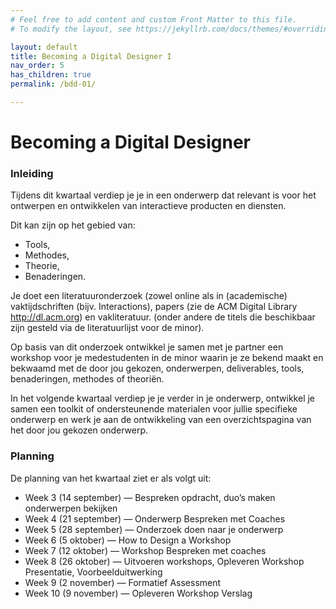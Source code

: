 ```yaml
---
# Feel free to add content and custom Front Matter to this file.
# To modify the layout, see https://jekyllrb.com/docs/themes/#overriding-theme-defaults

layout: default
title: Becoming a Digital Designer I
nav_order: 5
has_children: true
permalink: /bdd-01/

---
```


# Becoming a Digital Designer

### Inleiding

Tijdens dit kwartaal verdiep je je in een onderwerp dat relevant is voor het ontwerpen en ontwikkelen van interactieve producten en diensten. 

Dit kan zijn op het gebied van:
- Tools, 
- Methodes,
- Theorie,
- Benaderingen. 

Je doet een literatuuronderzoek (zowel online als in (academische) vaktijdschriften (bijv. Interactions), papers (zie de ACM Digital Library http://dl.acm.org) en vakliteratuur. (onder andere de titels die beschikbaar zijn gesteld via de literatuurlijst voor de minor). 

Op basis van dit onderzoek ontwikkel je samen met je partner een workshop voor je medestudenten in de minor waarin je ze bekend maakt en bekwaamd met de door jou gekozen, onderwerpen, deliverables, tools, benaderingen, methodes of theoriën. 

In het volgende kwartaal verdiep je je verder in je onderwerp, ontwikkel je samen een toolkit of ondersteunende materialen voor jullie specifieke onderwerp en werk je aan de ontwikkeling van een overzichtspagina van het door jou gekozen onderwerp.


### Planning

De planning van het kwartaal ziet er als volgt uit:

- Week 3 (14 september) — Bespreken opdracht, duo’s maken onderwerpen bekijken
- Week 4 (21 september) — Onderwerp Bespreken met Coaches
- Week 5 (28 september) — Onderzoek doen naar je onderwerp
- Week 6 (5 oktober) — How to Design a Workshop
- Week 7 (12 oktober) — Workshop Bespreken met coaches
- Week 8 (26 oktober) — Uitvoeren workshops, Opleveren Workshop Presentatie, Voorbeelduitwerking
- Week 9 (2 november) — Formatief Assessment
- Week 10 (9 november) — Opleveren Workshop Verslag